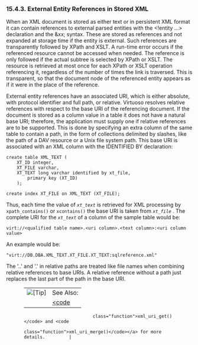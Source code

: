 <div id="wxmlextentrefinxml" class="section">

<div class="titlepage">

<div>

<div>

### 15.4.3. External Entity References in Stored XML

</div>

</div>

</div>

When an XML document is stored as either text or in persistent XML
format it can contain references to external parsed entities with the
\<!entity ...\> declaration and the &xx; syntax. These are stored as
references and not expanded at storage time if the entity is external.
Such references are transparently followed by XPath and XSLT. A run-time
error occurs if the referenced resource cannot be accessed when needed.
The reference is only followed if the actual subtree is selected by
XPath or XSLT. The resource is retrieved at most once for each XPath or
XSLT operation referencing it, regardless of the number of times the
link is traversed. This is transparent, so that the document node of the
referenced entity appears as if it were in the place of the reference.

External entity references have an associated URI, which is either
absolute, with protocol identifier and full path, or relative. Virtuoso
resolves relative references with respect to the base URI of the
referencing document. If the document is stored as a column value in a
table it does not have a natural base URI; therefore, the application
must supply one if relative references are to be supported. This is done
by specifying an extra column of the same table to contain a path, in
the form of collections delimited by slashes, like the path of a DAV
resource or a Unix file system path. This base URI is associated with an
XML column with the IDENTIFIED BY declaration:

``` programlisting
create table XML_TEXT (
    XT_ID integer,
    XT_FILE varchar,
    XT_TEXT long varchar identified by xt_file,
        primary key (XT_ID)
    );

create index XT_FILE on XML_TEXT (XT_FILE);
```

Thus, each time the value of *`xt_text`* is retrieved for XML processing
by `xpath_contains()` or `xcontains()` the base URI is taken from
*`xt_file`* . The complete URI for the *`xt_text`* of a column of the
sample table would be:

``` programlisting
virt://<qualified table name>.<uri column>.<text column>:<uri column value>
```

An example would be:

``` programlisting
"virt://DB.DBA.XML_TEXT.XT_FILE.XT_TEXT:sqlreference.xml"
```

The '..' and '.' in relative paths are treated like file names when
combining relative references to base URIs. A relative reference without
a path just replaces the last part of the path in the base URI.

<div class="tip" style="margin-left: 0.5in; margin-right: 0.5in;">

|                            |                                                                      |
|:--------------------------:|:---------------------------------------------------------------------|
| ![\[Tip\]](images/tip.png) | See Also:                                                            |
|                            | <a href="fn_xml_uri_get.html" class="link" title="xml_uri_get"><code 
                              class="function">xml_uri_get()</code> and <code                       
                              class="function">xml_uri_merge()</code></a> for more details.         |

</div>

</div>
